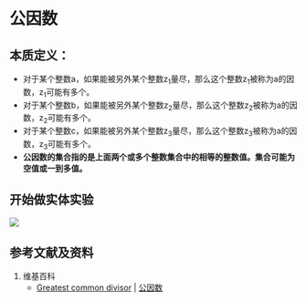 # 公因数

## 本质定义：

- 对于某个整数a，如果能被另外某个整数z<sub>1</sub>量尽，那么这个整数z<sub>1</sub>被称为a的因数，z<sub>1</sub>可能有多个。
- 对于某个整数b，如果能被另外某个整数z<sub>2</sub>量尽，那么这个整数z<sub>2</sub>被称为a的因数，z<sub>2</sub>可能有多个。
- 对于某个整数c，如果能被另外某个整数z<sub>3</sub>量尽，那么这个整数z<sub>3</sub>被称为a的因数，z<sub>3</sub>可能有多个。
- **公因数的集合指的是上面两个或多个整数集合中的相等的整数值。集合可能为空值或一到多值。**

## 开始做实体实验

![](/images/数论/基本数和合成数/公因数/1a1.jpg)

## 参考文献及资料

1. 维基百科
	- [Greatest common divisor](https://en.wikipedia.org/wiki/Greatest_common_divisor) | [公因数](https://zh.wikipedia.org/wiki/公因数) 





